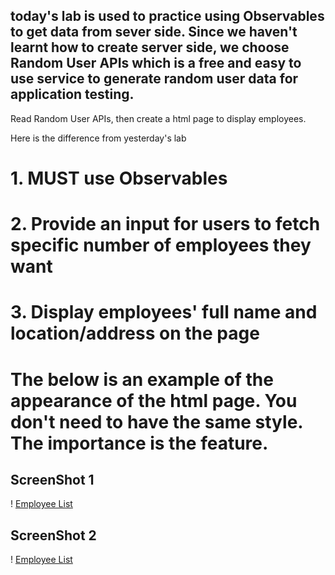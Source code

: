 ## today's lab is used to practice using Observables to get data from sever side. Since we haven't learnt how to create server side, we choose Random User APIs which is a free and easy to use service to generate random user data for application testing.

Read Random User APIs, then create a html page to display employees.

Here is the difference from yesterday's lab

  # 1. MUST use Observables
  # 2. Provide an input for users to fetch specific number of employees they want
  # 3. Display employees' full name and location/address on the page



  # The below is an example of the appearance of the html page. You don't need to have the same style. The importance is the feature.

  ## ScreenShot 1
  ! [Employee List](1.png)

  ## ScreenShot 2
  ! [Employee List](2.png)